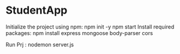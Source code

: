 # StudentApp

Initialize the project using npm:
    npm init -y
    npm start
Install required packages:
    npm install express mongoose body-parser cors

Run Prj :
    nodemon server.js
